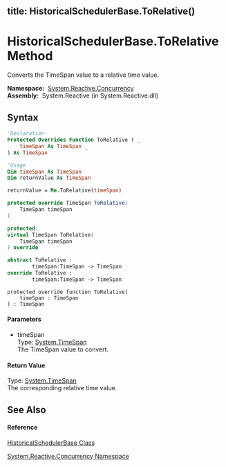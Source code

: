 title: HistoricalSchedulerBase.ToRelative()
---
# HistoricalSchedulerBase.ToRelative Method

Converts the TimeSpan value to a relative time value.

**Namespace:**  [System.Reactive.Concurrency](System.Reactive.Concurrency/System.Reactive.Concurrency)  
**Assembly:**  System.Reactive (in System.Reactive.dll)

## Syntax

```vb
'Declaration
Protected Overrides Function ToRelative ( _
    timeSpan As TimeSpan _
) As TimeSpan
```

```vb
'Usage
Dim timeSpan As TimeSpan
Dim returnValue As TimeSpan

returnValue = Me.ToRelative(timeSpan)
```

```csharp
protected override TimeSpan ToRelative(
    TimeSpan timeSpan
)
```

```c++
protected:
virtual TimeSpan ToRelative(
    TimeSpan timeSpan
) override
```

```fsharp
abstract ToRelative : 
        timeSpan:TimeSpan -> TimeSpan 
override ToRelative : 
        timeSpan:TimeSpan -> TimeSpan 
```

```jscript
protected override function ToRelative(
    timeSpan : TimeSpan
) : TimeSpan
```

#### Parameters

- timeSpan  
  Type: [System.TimeSpan](https://msdn.microsoft.com/en-us/library/269ew577)  
  The TimeSpan value to convert.

#### Return Value

Type: [System.TimeSpan](https://msdn.microsoft.com/en-us/library/269ew577)  
The corresponding relative time value.

## See Also

#### Reference

[HistoricalSchedulerBase Class](HistoricalSchedulerBase/HistoricalSchedulerBase)

[System.Reactive.Concurrency Namespace](System.Reactive.Concurrency/System.Reactive.Concurrency)
